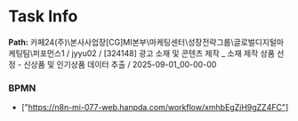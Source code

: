 # Task Info

**Path:** 카페24(주)\본사사업장\[CG]MI본부\마케팅센터\성장전략그룹\글로벌디지털마케팅팀\퍼포먼스1 / jyyu02 / [324148] 광고 소재 및 콘텐츠 제작 _ 소재 제작 상품 선정 - 신상품 및 인기상품 데이터 추출 / 2025-09-01_00-00-00

### BPMN
- ["https://n8n-mi-077-web.hanpda.com/workflow/xmhbEgZjH9gZZ4FC"]

